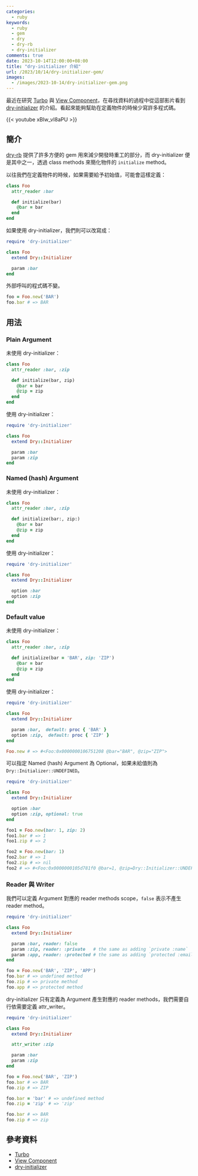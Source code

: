 ```yaml
---
categories:
  - ruby
keywords:
  - ruby
  - gem
  - dry
  - dry-rb
  - dry-initializer
comments: true
date: 2023-10-14T12:00:00+08:00
title: "dry-initializer 介紹"
url: /2023/10/14/dry-initializer-gem/
images:
  - /images/2023-10-14/dry-initializer-gem.png
---
```


最近在研究 [Turbo](https://github.com/hotwired/turbo-rails) 與 [View Component](https://viewcomponent.org/)，在尋找資料的過程中從這部影片看到 [dry-initializer](https://dry-rb.org/gems/dry-initializer/) 的介紹。看起來能夠幫助在定義物件的時候少寫許多程式碼。

{{< youtube xBlw_vI8aPU >}}

## 簡介

[dry-rb](https://dry-rb.org/) 提供了許多方便的 gem 用來減少開發時重工的部分，而 dry-initializer 便是其中之一，透過 class methods 來簡化物件的 `initialize` method。

以往我們在定義物件的時候，如果需要給予初始值，可能會這樣定義：

```ruby
class Foo
  attr_reader :bar

  def initialize(bar)
    @bar = bar
  end
end
```

如果使用 dry-initializer，我們則可以改寫成：

```ruby
require 'dry-initializer'

class Foo
  extend Dry::Initializer

  param :bar
end
```

外部呼叫的程式碼不變。

```ruby
foo = Foo.new('BAR')
foo.bar # => BAR
```

## 用法

### Plain Argument

未使用 dry-initializer：

```ruby
class Foo
  attr_reader :bar, :zip

  def initialize(bar, zip)
    @bar = bar
    @zip = zip
  end
end
```

使用 dry-initializer：

```ruby
require 'dry-initializer'

class Foo
  extend Dry::Initializer

  param :bar
  param :zip
end
```

### Named (hash) Argument

未使用 dry-initializer：

```ruby
class Foo
  attr_reader :bar, :zip

  def initialize(bar:, zip:)
    @bar = bar
    @zip = zip
  end
end
```

使用 dry-initializer：

```ruby
require 'dry-initializer'

class Foo
  extend Dry::Initializer

  option :bar
  option :zip
end
```

### Default value

未使用 dry-initializer：

```ruby
class Foo
  attr_reader :bar, :zip

  def initialize(bar = 'BAR', zip: 'ZIP')
    @bar = bar
    @zip = zip
  end
end
```

使用 dry-initializer：

```ruby
require 'dry-initializer'

class Foo
  extend Dry::Initializer

  param :bar,  default: proc { 'BAR' }
  option :zip,  default: proc { 'ZIP' }
end
```

```ruby
Foo.new # => #<Foo:0x0000000106751208 @bar="BAR", @zip="ZIP">
```

可以指定 Named (hash) Argument 為 Optional，如果未給值則為 `Dry::Initializer::UNDEFINED`。

```ruby
require 'dry-initializer'

class Foo
  extend Dry::Initializer

  option :bar
  option :zip, optional: true
end
```

```ruby
foo1 = Foo.new(bar: 1, zip: 2)
foo1.bar # => 1
foo1.zip # => 2

foo2 = Foo.new(bar: 1)
foo2.bar # => 1
foo2.zip # => nil
foo2 # => #<Foo:0x0000000105d781f0 @bar=1, @zip=Dry::Initializer::UNDEFINED>
```

### Reader 與 Writer

我們可以定義 Argument 對應的 reader methods scope，`false` 表示不產生 reader method。

```ruby
require 'dry-initializer'

class Foo
  extend Dry::Initializer

  param :bar, reader: false
  param :zip, reader: :private   # the same as adding `private :name`
  param :app, reader: :protected # the same as adding `protected :email`
end
```

```ruby
foo = Foo.new('BAR', 'ZIP', 'APP')
foo.bar # => undefined method
foo.zip # => private method
foo.app # => protected method
```

dry-initializer 只有定義為 Argument 產生對應的 reader methods，我們需要自行依需要定義 attr_writer。

```ruby
require 'dry-initializer'

class Foo
  extend Dry::Initializer

  attr_writer :zip

  param :bar
  param :zip
end
```

```ruby
foo = Foo.new('BAR', 'ZIP')
foo.bar # => BAR
foo.zip # => ZIP

foo.bar = 'bar' # => undefined method
foo.zip = 'zip' # => 'zip'

foo.bar # => BAR
foo.zip # => zip
```

## 參考資料
- [Turbo](https://github.com/hotwired/turbo-rails)
- [View Component](https://viewcomponent.org/)
- [dry-initializer](https://dry-rb.org/gems/dry-initializer/)
